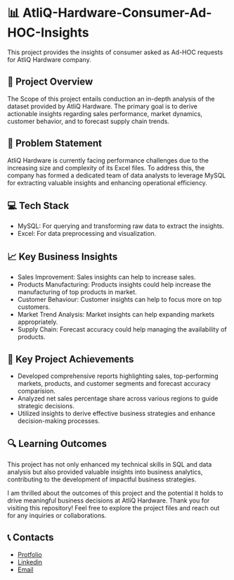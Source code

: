 # 📊 AtliQ-Hardware-Consumer-Ad-HOC-Insights
This project provides the insights of consumer asked as Ad-HOC requests for AtliQ Hardware company.

## 🧾 Project Overview
The Scope of this project entails conduction an in-depth analysis of the dataset provided by AtliQ Hardware. The primary goal is to derive actionable insights regarding sales performance, market dynamics, customer behavior, and to forecast supply chain trends.

## 📝 Problem Statement
AtliQ Hardware is currently facing performance challenges due to the increasing size and complexity of its Excel files. To address this, the company has formed a dedicated team of data analysts to leverage MySQL for extracting valuable insights and enhancing operational efficiency.

## 💻 Tech Stack
- MySQL: For querying and transforming raw data to extract the insights.
- Excel: For data preprocessing and visualization.

## 📈 Key Business Insights
- Sales Improvement: Sales insights can help to increase sales.
- Products Manufacturing: Products insights could help increase the manufacturing of top products in market.
- Customer Behaviour: Customer insights can help to focus more on top customers.
- Market Trend Analysis: Market insights can help expanding markets appropriately.
- Supply Chain: Forecast accuracy could help managing the availability of products.

## 🔑 Key Project Achievements
- Developed comprehensive reports highlighting sales, top-performing markets, products, and customer segments and forecast accuracy comparision.
- Analyzed net sales percentage share across various regions to guide strategic decisions.
- Utilized insights to derive effective business strategies and enhance decision-making processes.

## 🔍 Learning Outcomes
This project has not only enhanced my technical skills in SQL and data analysis but also provided valuable insights into business analytics, contributing to the development of impactful business strategies.

I am thrilled about the outcomes of this project and the potential it holds to drive meaningful business decisions at AtliQ Hardware. Thank you for visiting this repository! Feel free to explore the project files and reach out for any inquiries or collaborations.

## 📞 Contacts
- [Protfolio](https://codebasics.io/portfolio/Suraj-Kant)
- [Linkedin](https://www.linkedin.com/in/surajkant9/)
- [Email](mailto:surajkant264@gmail.com)
